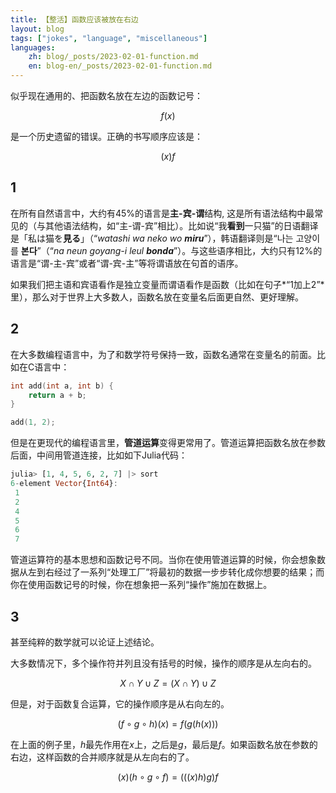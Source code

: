 ```yaml
---
title: 【整活】函数应该被放在右边
layout: blog
tags: ["jokes", "language", "miscellaneous"]
languages:
    zh: blog/_posts/2023-02-01-function.md
    en: blog-en/_posts/2023-02-01-function.md
---
```


似乎现在通用的、把函数名放在左边的函数记号：

$$f(x)$$

是一个历史遗留的错误。正确的书写顺序应该是：

$$(x)f$$

## 1

在所有自然语言中，大约有45%的语言是**主-宾-谓**结构, 这是所有语法结构中最常见的（与其他语法结构，如“主-谓-宾”相比）。比如说“我**看到**一只猫”的日语翻译是「私は猫を**見る**」（“*watashi wa neko wo **miru***”），韩语翻译则是“나는 고양이를 **본다**”（“*na neun goyang-i leul **bonda***”）。与这些语序相比，大约只有12%的语言是“谓-主-宾”或者“谓-宾-主”等将谓语放在句首的语序。

如果我们把主语和宾语看作是独立变量而谓语看作是函数（比如在句子*“1加上2”*里），那么对于世界上大多数人，函数名放在变量名后面更自然、更好理解。

## 2

在大多数编程语言中，为了和数学符号保持一致，函数名通常在变量名的前面。比如在C语言中：

```c
int add(int a, int b) {
    return a + b;
}

add(1, 2);
```

但是在更现代的编程语言里，**管道运算**变得更常用了。管道运算把函数名放在参数后面，中间用管道连接，比如如下Julia代码：

```julia
julia> [1, 4, 5, 6, 2, 7] |> sort
6-element Vector{Int64}:
 1
 2
 4
 5
 6
 7
```

管道运算符的基本思想和函数记号不同。当你在使用管道运算的时候，你会想象数据从左到右经过了一系列“处理工厂”将最初的数据一步步转化成你想要的结果；而你在使用函数记号的时候，你在想象把一系列“操作”施加在数据上。

## 3

甚至纯粹的数学就可以论证上述结论。

大多数情况下，多个操作符并列且没有括号的时候，操作的顺序是从左向右的。

$$X\cap Y\cup Z = (X\cap Y)\cup Z$$

但是，对于函数复合运算，它的操作顺序是从右向左的。

$$(f\circ g\circ h)(x) = f(g(h(x)))$$

在上面的例子里，$h$最先作用在$x$上，之后是$g$，最后是$f$。如果函数名放在参数的右边，这样函数的合并顺序就是从左向右的了。

$$(x)(h\circ g\circ f) = (((x)h)g)f$$
